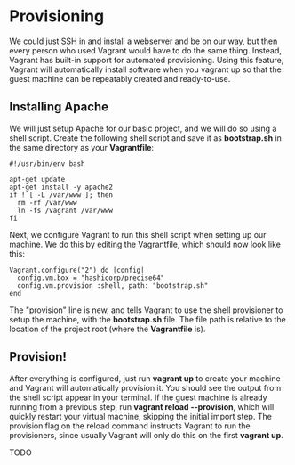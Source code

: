 # Provisioning #

We could just SSH in and install a webserver and be on our way, but then every person who used Vagrant would have to do the same thing. Instead, Vagrant has built-in support for automated provisioning. Using this feature, Vagrant will automatically install software when you vagrant up so that the guest machine can be repeatably created and ready-to-use.

## Installing Apache ##

We will just setup Apache for our basic project, and we will do so using a shell script. Create the following shell script and save it as **bootstrap.sh** in the same directory as your **Vagrantfile**:

    #!/usr/bin/env bash

    apt-get update
    apt-get install -y apache2
    if ! [ -L /var/www ]; then
      rm -rf /var/www
      ln -fs /vagrant /var/www
    fi

Next, we configure Vagrant to run this shell script when setting up our machine. We do this by editing the Vagrantfile, which should now look like this:

    Vagrant.configure("2") do |config|
      config.vm.box = "hashicorp/precise64"
      config.vm.provision :shell, path: "bootstrap.sh"
    end

The "provision" line is new, and tells Vagrant to use the shell provisioner to setup the machine, with the **bootstrap.sh** file. The file path is relative to the location of the project root (where the **Vagrantfile** is).

## Provision! ##

After everything is configured, just run **vagrant up** to create your machine and Vagrant will automatically provision it. You should see the output from the shell script appear in your terminal. If the guest machine is already running from a previous step, run **vagrant reload --provision**, which will quickly restart your virtual machine, skipping the initial import step. The provision flag on the reload command instructs Vagrant to run the provisioners, since usually Vagrant will only do this on the first **vagrant up**.

TODO
